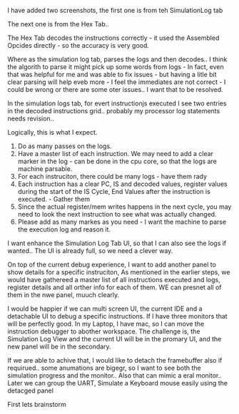 I have added two screenshots, the first one is from teh SimulationLog tab

The next one is from the Hex Tab..

The Hex Tab decodes the instructions correctly - it used the Assembled Opcides directly - so the accuracy is very good.

Where as the simulation log tab, parses the logs and then decodes.. I think the algorith to parse it might pick up some words from logs - In fact, even that was helpful for me and was able to fix issues - but having a litle bit clear parsing will help eveb more - I feel the immediates are not correct - I could be wrong or there are some oter issues.. I want that to be resolved.

In the simulation logs tab, for evert instructionjs executed I see two entries in the decoded instructions grid.. probably my processor log statements needs revision..

Logically, this is what I expect.

1. Do as many passes on the logs.
2. Have a master list of each instruction. We may need to add a clear marker in the log - can be done in the cpu core, so that the logs are machine parsable.
3. For each instruciton, there could be many logs - have them rady
4. Each instruction has a clear PC, IS and decoded values, register values during the start of the IS Cycle, End Values after the instruction is executed. - Gather them
5. Since the actual register/mem writes happens in the next cycle, you may need to look the next instruction to see what was actually changed.
6. Please add as many markes as you need - I want the machine to parse the execution log and reason it.


I want enhance the Simulation Log Tab UI, so that I can also see the logs if wanted.. The UI is already full, so we need a clever way. 

On top of the current debug experience, I want to add another panel to show details for a specific instruciton, As mentioned in the earlier steps, we would have gathereed a master list of all instructions executed and logs, register details and all orther info for each of them. WE can presnet all of them in the nwe panel, muuch clearly.

I would be happier if we can multi screen UI, the current IDE and a detachable UI to debug a specific instructions. If I have three monitors that will be perfectly good. In my Laptop, I have mac, so I can move the instruction debugger to abother workspace. The challenge is, the Simulation Log View and the current UI will be in the promary UI, and the new panel will be in the secondary.

If we are able to achive that, I would like to detach the framebuffer also if requirued.. some anumations are bigegr, so I want to see both the simulation progress and the monitor.. Also that can mimic a eral monitor.. Later we can group the UART, Simulate a Keyboard mouse easily using the detacged panel

First lets brainstorm
